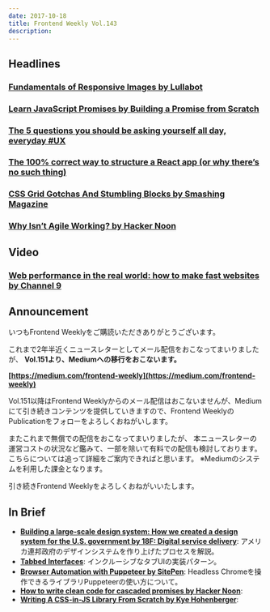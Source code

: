 ```yaml
---
date: 2017-10-18
title: Frontend Weekly Vol.143
description: 
---
```


## Headlines

### [Fundamentals of Responsive Images by Lullabot](https://www.lullabot.com/articles/fundamentals-of-responsive-images)


### [Learn JavaScript Promises by Building a Promise from Scratch](https://medium.com/gitconnected/understand-javascript-promises-by-building-a-promise-from-scratch-84c0fd855720)


### [The 5 questions you should be asking yourself all day, everyday #UX](https://uxdesign.cc/the-5-questions-you-should-be-asking-yourself-all-day-everyday-ux-cf93e2d0fd7e)


### [The 100% correct way to structure a React app (or why there’s no such thing)](https://hackernoon.com/the-100-correct-way-to-structure-a-react-app-or-why-theres-no-such-thing-3ede534ef1ed)


### [CSS Grid Gotchas And Stumbling Blocks by Smashing Magazine](https://www.smashingmagazine.com/2017/09/css-grid-gotchas-stumbling-blocks/)


### [Why Isn’t Agile Working? by Hacker Noon](https://hackernoon.com/why-isnt-agile-working-d7127af1c552)

## Video

### [Web performance in the real world: how to make fast websites by Channel 9](https://channel9.msdn.com/Events/WebPlatformSummit/Microsoft-Edge-Web-Summit-2017/ES15)

## Announcement

いつもFrontend Weeklyをご購読いただきありがとうございます。

これまで2年半近くニュースレターとしてメール配信をおこなってまいりましたが、
**Vol.151より、Mediumへの移行をおこないます。**

**[https://medium.com/frontend-weekly](https://medium.com/frontend-weekly)**

Vol.151以降はFrontend Weeklyからのメール配信はおこないませんが、Mediumにて引き続きコンテンツを提供していきますので、Frontend WeeklyのPublicationをフォローをよろしくおねがいします。

またこれまで無償での配信をおこなってまいりましたが、
本ニュースレターの運営コストの状況など鑑みて、一部を除いて有料での配信も検討しております。
こちらについては追って詳細をご案内できればと思います。
※Mediumのシステムを利用した課金となります。

引き続きFrontend Weeklyをよろしくおねがいいたします。

## In Brief

- [**Building a large-scale design system: How we created a design system for the U.S. government by 18F: Digital service delivery**](https://18f.gsa.gov/2017/10/03/building-a-large-scale-design-system/): アメリカ連邦政府のデザインシステムを作り上げたプロセスを解説。
- [**Tabbed Interfaces**](https://inclusive-components.design/tabbed-interfaces/): インクルーシブなタブUIの実装パターン。
- [**Browser Automation with Puppeteer by SitePen**](https://www.sitepen.com/blog/2017/10/04/browser-automation-with-puppeteer/): Headless Chromeを操作できるライブラリPuppeteerの使い方について。
- [**How to write clean code for cascaded promises by Hacker Noon**](https://hackernoon.com/how-to-write-clean-code-for-cascaded-promises-809de5b950fd):
- [**Writing A CSS-in-JS Library From Scratch by Kye Hohenberger**](https://medium.com/@tkh44/writing-a-css-in-js-library-from-scratch-96cd23a017b4):
